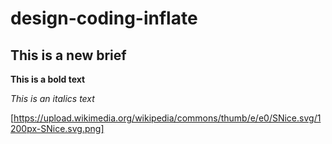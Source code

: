 # design-coding-inflate

## This is a new brief

**This is a bold text**

_This is an italics text_

[https://upload.wikimedia.org/wikipedia/commons/thumb/e/e0/SNice.svg/1200px-SNice.svg.png]
